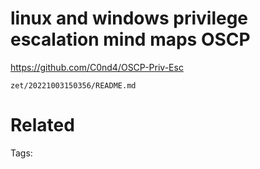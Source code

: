 # linux and windows privilege escalation mind maps OSCP
https://github.com/C0nd4/OSCP-Priv-Esc

` zet/20221003150356/README.md `

# Related


Tags:

    
